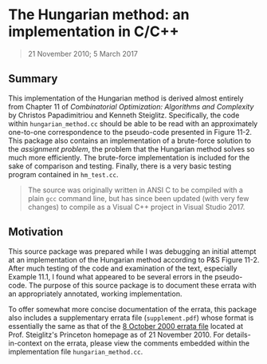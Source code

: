 # The Hungarian method: an implementation in C/C++

> 21 November 2010; 5 March 2017

## Summary

This implementation of the Hungarian method is derived almost entirely from
Chapter 11 of _Combinatorial Optimization: Algorithms and Complexity_ by
Christos Papadimitriou and Kenneth Steiglitz. Specifically, the code within
`hungarian_method.cc` should be able to be read with an approximately one-to-one
correspondence to the pseudo-code presented in Figure 11-2. This package also
contains an implementation of a brute-force solution to the _assignment
problem_, the problem that the Hungarian method solves so much more efficiently.
The brute-force implementation is included for the sake of comparison and
testing. Finally, there is a very basic testing program contained in
`hm_test.cc`.

> The source was originally written in ANSI C to be compiled with a plain `gcc`
> command line, but has since been updated (with very few changes) to compile as
> a Visual C++ project in Visual Studio 2017.

## Motivation

This source package was prepared while I was debugging an initial attempt at an
implementation of the Hungarian method according to P&S Figure 11-2. After much
testing of the code and examination of the text, especially Example 11.1, I
found what appeared to be several errors in the pseudo-code. The purpose of this
source package is to document these errata with an appropriately annotated,
working implementation.

To offer somewhat more concise documentation of the errata, this package also
includes a supplementary errata file (`supplement.pdf`) whose format is
essentially the same as that of the [8 October 2000 errata file][latest] located
at Prof. Steiglitz's Princeton homepage as of 21 November 2010. For
details-in-context on the errata, please view the comments embedded within the
implementation file `hungarian_method.cc`.

[latest]: http://www.cs.princeton.edu/~ken/latest.pdf
